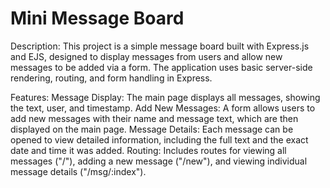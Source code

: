 # Mini Message Board

Description: This project is a simple message board built with Express.js and EJS, designed to display messages from users and allow new messages to be added via a form. The application uses basic server-side rendering, routing, and form handling in Express.

Features:
Message Display: The main page displays all messages, showing the text, user, and timestamp.
Add New Messages: A form allows users to add new messages with their name and message text, which are then displayed on the main page.
Message Details: Each message can be opened to view detailed information, including the full text and the exact date and time it was added.
Routing: Includes routes for viewing all messages ("/"), adding a new message ("/new"), and viewing individual message details ("/msg/:index").

